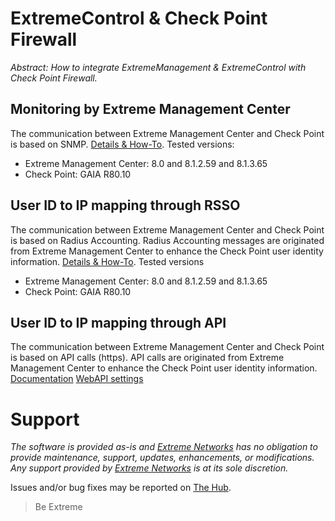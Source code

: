 # ExtremeControl & Check Point Firewall

_Abstract: How to integrate ExtremeManagement & ExtremeControl with Check Point Firewall._

## Monitoring by Extreme Management Center
The communication between Extreme Management Center and Check Point is based on SNMP.
[Details & How-To](monitoring/README.md).
Tested versions:
* Extreme Management Center: 8.0 and 8.1.2.59 and 8.1.3.65
* Check Point: GAIA R80.10

## User ID to IP mapping through RSSO
The communication between Extreme Management Center and Check Point is based on Radius Accounting. Radius Accounting messages are originated from Extreme Management Center to enhance the Check Point user identity information.
[Details & How-To](idtoip/README.md).
Tested versions
* Extreme Management Center: 8.0 and 8.1.2.59 and 8.1.3.65
* Check Point: GAIA R80.10

## User ID to IP mapping through API
The communication between Extreme Management Center and Check Point is based on API calls (https). API calls are originated from Extreme Management Center to enhance the Check Point user identity information.
[Documentation](https://emc.extremenetworks.com/content/oneview/docs/connect/docs/l_ov_connect_security.htm#Check)
[WebAPI settings](idtoip/WebAPI.png?raw=true)

# Support
_The software is provided as-is and [Extreme Networks](http://www.extremenetworks.com/) has no obligation to provide maintenance, support, updates, enhancements, or modifications. Any support provided by [Extreme Networks](http://www.extremenetworks.com/) is at its sole discretion._

Issues and/or bug fixes may be reported on [The Hub](https://community.extremenetworks.com/extreme).

>Be Extreme